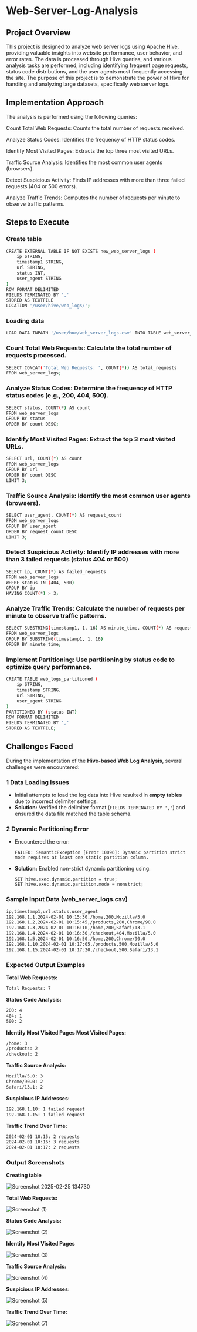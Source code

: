 # Web-Server-Log-Analysis

## Project Overview
This project is designed to analyze web server logs using Apache Hive, providing valuable insights into website performance, user behavior, and error rates. The data is processed through Hive queries, and various analysis tasks are performed, including identifying frequent page requests, status code distributions, and the user agents most frequently accessing the site. The purpose of this project is to demonstrate the power of Hive for handling and analyzing large datasets, specifically web server logs.

## Implementation Approach

The analysis is performed using the following queries:

Count Total Web Requests: Counts the total number of requests received.

Analyze Status Codes: Identifies the frequency of HTTP status codes.

Identify Most Visited Pages: Extracts the top three most visited URLs.

Traffic Source Analysis: Identifies the most common user agents (browsers).

Detect Suspicious Activity: Finds IP addresses with more than three failed requests (404 or 500 errors).

Analyze Traffic Trends: Computes the number of requests per minute to observe traffic patterns.

## Steps to Execute
### Create table
```bash
CREATE EXTERNAL TABLE IF NOT EXISTS new_web_server_logs (
    ip STRING,
    timestamp1 STRING,  
    url STRING,
    status INT,
    user_agent STRING
)
ROW FORMAT DELIMITED
FIELDS TERMINATED BY ','
STORED AS TEXTFILE
LOCATION '/user/hive/web_logs/';
```

### Loading data
```bash
LOAD DATA INPATH '/user/hue/web_server_logs.csv' INTO TABLE web_server_logs;
```

###  Count Total Web Requests: Calculate the total number of requests processed.
```bash
SELECT CONCAT('Total Web Requests: ', COUNT(*)) AS total_requests
FROM web_server_logs;
```

###  Analyze Status Codes: Determine the frequency of HTTP status codes (e.g., 200, 404, 500).
```bash
SELECT status, COUNT(*) AS count
FROM web_server_logs
GROUP BY status
ORDER BY count DESC;
```

###  Identify Most Visited Pages: Extract the top 3 most visited URLs.
```bash
SELECT url, COUNT(*) AS count
FROM web_server_logs
GROUP BY url
ORDER BY count DESC
LIMIT 3;
```

### Traffic Source Analysis: Identify the most common user agents (browsers).
```bash
SELECT user_agent, COUNT(*) AS request_count
FROM web_server_logs
GROUP BY user_agent
ORDER BY request_count DESC
LIMIT 3;
```

###  Detect Suspicious Activity: Identify IP addresses with more than 3 failed requests (status 404 or 500)
```bash
SELECT ip, COUNT(*) AS failed_requests
FROM web_server_logs
WHERE status IN (404, 500)
GROUP BY ip
HAVING COUNT(*) > 3;
```


###  Analyze Traffic Trends: Calculate the number of requests per minute to observe traffic patterns.
```bash
SELECT SUBSTRING(timestamp1, 1, 16) AS minute_time, COUNT(*) AS request_count
FROM web_server_logs
GROUP BY SUBSTRING(timestamp1, 1, 16)
ORDER BY minute_time;
```

### Implement Partitioning: Use partitioning by status code to optimize query performance.
```bash
CREATE TABLE web_logs_partitioned (
    ip STRING,
    timestamp STRING,
    url STRING,
    user_agent STRING
)
PARTITIONED BY (status INT)
ROW FORMAT DELIMITED
FIELDS TERMINATED BY ','
STORED AS TEXTFILE;
```
## Challenges Faced

During the implementation of the **Hive-based Web Log Analysis**, several challenges were encountered:

### 1 **Data Loading Issues**
- Initial attempts to load the log data into Hive resulted in **empty tables** due to incorrect delimiter settings.
- **Solution:** Verified the delimiter format (`FIELDS TERMINATED BY ','`) and ensured the data file matched the table schema.

### 2 **Dynamic Partitioning Error**
- Encountered the error:  
  ```shell
  FAILED: SemanticException [Error 10096]: Dynamic partition strict mode requires at least one static partition column.
- **Solution:** Enabled non-strict dynamic partitioning using:
  ```shell
  SET hive.exec.dynamic.partition = true;
  SET hive.exec.dynamic.partition.mode = nonstrict;
  ```



### Sample Input Data (web_server_logs.csv)
```bash
ip,timestamp1,url,status,user_agent
192.168.1.1,2024-02-01 10:15:30,/home,200,Mozilla/5.0
192.168.1.2,2024-02-01 10:15:45,/products,200,Chrome/90.0
192.168.1.3,2024-02-01 10:16:10,/home,200,Safari/13.1
192.168.1.4,2024-02-01 10:16:30,/checkout,404,Mozilla/5.0
192.168.1.5,2024-02-01 10:16:50,/home,200,Chrome/90.0
192.168.1.10,2024-02-01 10:17:05,/products,500,Mozilla/5.0
192.168.1.15,2024-02-01 10:17:20,/checkout,500,Safari/13.1
```

### Expected Output Examples

**Total Web Requests:**
```bash 
Total Requests: 7  
```

**Status Code Analysis:**
```bash
200: 4  
404: 1  
500: 2  
```

**Identify Most Visited Pages**
**Most Visited Pages:**
```bash
/home: 3  
/products: 2  
/checkout: 2  
```

**Traffic Source Analysis:**
```bash
Mozilla/5.0: 3  
Chrome/90.0: 2  
Safari/13.1: 2  
```

**Suspicious IP Addresses:**
```bash
192.168.1.10: 1 failed request  
192.168.1.15: 1 failed request  
```

**Traffic Trend Over Time:**
```bash
2024-02-01 10:15: 2 requests  
2024-02-01 10:16: 3 requests  
2024-02-01 10:17: 2 requests
```
### Output Screenshots

**Creating table**

![Screenshot 2025-02-25 134730](https://github.com/user-attachments/assets/6c749995-295f-4f25-85ad-eec4dcc99dd9)


**Total Web Requests:**

![Screenshot (1)](https://github.com/user-attachments/assets/1864980e-e9ba-4900-8a4b-ed1ddf6df559)


**Status Code Analysis:**

![Screenshot (2)](https://github.com/user-attachments/assets/85ea6574-992f-4d14-83c8-3ebb13792df0)


**Identify Most Visited Pages**

![Screenshot (3)](https://github.com/user-attachments/assets/d969119c-b9ae-4f11-890c-0fb0eddd4032)


**Traffic Source Analysis:**

![Screenshot (4)](https://github.com/user-attachments/assets/efa0a36e-3cc1-4979-afc8-3729974d56c2)


**Suspicious IP Addresses:**

![Screenshot (5)](https://github.com/user-attachments/assets/b11fa195-db92-4381-8e40-90bf6556d629)


**Traffic Trend Over Time:**

![Screenshot (7)](https://github.com/user-attachments/assets/72ec0500-1977-477b-9911-db908c86ff0a)
